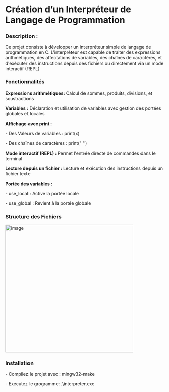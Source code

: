 <h1>Création d’un Interpréteur de Langage de Programmation</h1>

<h3>Description :</h3>

<p>Ce projet consiste à développer un interpréteur simple de langage de programmation en C. L'interpréteur est capable de traiter des expressions arithmétiques, des affectations de variables, des chaînes de caractères, et d'exécuter des instructions depuis des fichiers ou directement via un mode interactif (REPL)</p>

<h3>Fonctionnalités</h3>

<p><strong>Expressions arithmétiques:</strong> Calcul de sommes, produits, divisions, et soustractions <br></p>
<p><strong>Variables : </strong>Déclaration et utilisation de variables avec gestion des portées globales et locales<br></p>
<p><strong>Affichage avec print :</strong><br></p>
<p>- Des Valeurs de variables : print(x)<br></p>
<p>- Des chaînes de caractères : print(" ")<br></p>
<p><strong>Mode interactif (REPL) : </strong>Permet l'entrée directe de commandes dans le terminal<br></p>
<p><strong>Lecture depuis un fichier :</strong> Lecture et exécution des instructions depuis un fichier texte<br></p>
<p><strong>Portée des variables :</strong><br></p>
<p>- use_local : Active la portée locale<br></p>
<p>- use_global : Revient à la portée globale<br></p>

<h3>Structure des Fichiers</h3>

<img width="402" alt="image" src="https://github.com/user-attachments/assets/b2b64434-2cb1-4e20-83f4-c16c122bc8d4">


<h3>Installation </h3>

<p>- Compilez le projet avec : mingw32-make</p>
<p>- Exécutez le grogramme: .\interpreter.exe </p>

